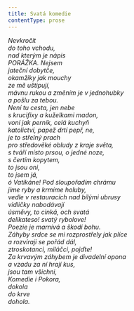 ```yaml
---
title: Svatá komedie
contentType: prose
---
```


_Nevkročit  
do toho vchodu,  
nad kterým je nápis  
PORÁŽKA. Nejsem  
jateční dobytče,  
okamžiky jak mouchy  
ze mě uštipují,  
mávnu rukou a změním je v jednohubky  
a pošlu za tebou.  
Není tu cesta, jen nebe  
s krucifixy a kuželkami madon,  
voní jak perník, celá kuchyň  
katolictví, papež drtí pepř, ne,  
je to střelný prach  
pro středověké obludy z kraje světa,  
s tváří místo prsou, o jedné noze,  
s čertím kopytem,  
to jsou oni,  
to jsem já,  
ó Vatikáne! Pod sloupořadím chrámu  
jíme ryby a krmíme holuby,  
vedle v restauracích nad bílými ubrusy  
vidličky nabodávají  
úsměvy, to cinká, och svatá  
delikateso! svatý rybolove!  
_Poezie je marnivá a škodí bohu._  
Záhyby srdce se mi rozprostřely jak plíce  
a rozvírají se pořád dál,  
ztroskotanci, miláčci, pojďte!  
Za krvavým záhybem je divadelní opona  
a vzadu za ní hrají kus,  
jsou tam všichni,  
Komedie i Pokora,  
dokola  
do krve  
dohola._
